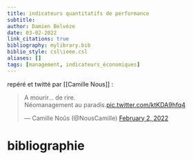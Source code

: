 ```yaml
---
title: indicateurs quantitatifs de performance
subtitle:
author: Damien Belvèze
date: 03-02-2022
link_citations: true
bibliography: mylibrary.bib
biblio_style: csl\ieee.csl
aliases: []
tags: [management, indicateurs_économiques]
---
```


repéré et twitté par [[Camille Nous]] :

<blockquote class="twitter-tweet"><p lang="fr" dir="ltr">A mourir… de rire.<br>Néomanagement au paradis.<a href="https://t.co/ktKDA9hfq4">pic.twitter.com/ktKDA9hfq4</a></p>&mdash; Camille Noûs (@NousCamille) <a href="https://twitter.com/NousCamille/status/1488859654558031876?ref_src=twsrc%5Etfw">February 2, 2022</a></blockquote> <script async src="https://platform.twitter.com/widgets.js" charset="utf-8"></script> 





# bibliographie

